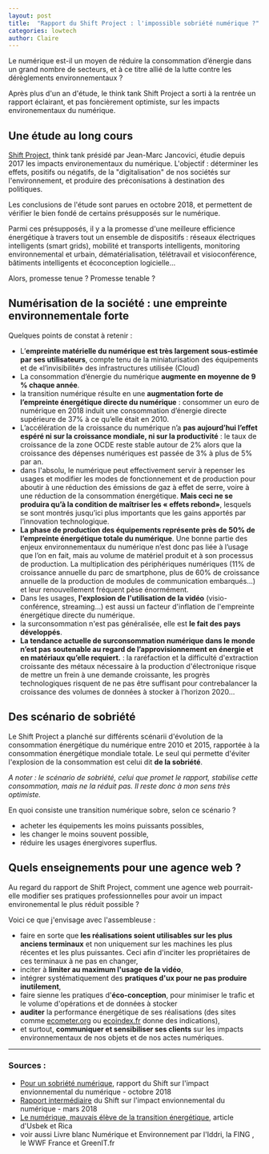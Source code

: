 ```yaml
---
layout: post
title:  "Rapport du Shift Project : l'impossible sobriété numérique ?"
categories: lowtech
author: Claire
---
```


Le numérique est-il un moyen de réduire la consommation d’énergie dans un grand nombre de secteurs, et à ce titre allié de la lutte contre les dérèglements environnementaux ?

Après plus d'un an d'étude, le think tank Shift Project a sorti à la rentrée un rapport éclairant, et pas foncièrement optimiste, sur les impacts environementaux du numérique.

<!--more-->

## Une étude au long cours

[Shift Project](https://theshiftproject.org/), think tank présidé par Jean-Marc Jancovici, étudie depuis 2017 les impacts environementaux du numérique. L'objectif : déterminer les effets, positifs ou négatifs, de la "digitalisation" de nos sociétés sur l'environnement, et produire des préconisations à destination des politiques.

Les conclusions de l'étude sont parues en octobre 2018, et permettent de vérifier le bien fondé de certains présupposés sur le numérique.

Parmi ces présupposés, il y a la promesse d'une meilleure efficience énergétique à travers tout un ensemble de dispositifs : réseaux électriques  intelligents (smart grids),  mobilité  et  transports  intelligents,  monitoring  environnemental  et  urbain, dématérialisation, télétravail et visioconférence, bâtiments intelligents et écoconception logicielle...

Alors, promesse tenue ? Promesse tenable ?

## Numérisation de la société : une empreinte environnementale forte

Quelques points de constat à retenir :
- L’**empreinte matérielle du numérique est très largement sous-estimée par ses  utilisateurs**, compte tenu de la miniaturisation des équipements et de «l’invisibilité» des infrastructures utilisée (Cloud)
- La consommation d’énergie du numérique **augmente en moyenne de 9 % chaque année**.
- la transition numérique résulte en une **augmentation  forte  de l’empreinte  énergétique  directe  du  numérique** : consommer un euro de numérique en 2018 induit une consommation d’énergie directe supérieure de 37% à ce qu’elle était en 2010.
- L’accélération de la croissance du numérique n’a **pas aujourd’hui l’effet espéré ni sur la croissance mondiale, ni sur la productivité** : le taux de croissance de la zone OCDE reste stable autour de 2% alors que la croissance des dépenses numériques est passée de 3% à plus de 5% par an.
- dans l'absolu, le numérique peut effectivement servir à repenser les usages et modifier les modes de fonctionnement et de production pour aboutir à une réduction des émissions de gaz à effet de serre, voire à une réduction de la consommation énergétique. **Mais ceci ne se produira qu’à la condition de maîtriser les « effets rebond»**, lesquels se sont montrés jusqu’ici plus importants que les gains apportés par l’innovation technologique.
- **La phase de production des équipements représente près de 50% de l’empreinte énergétique totale du  numérique**. Une bonne partie des enjeux environnementaux du numérique n’est donc pas liée à l’usage que l’on en fait, mais au volume de matériel produit et à son processus de production. La multiplication des périphériques numériques (11% de croissance annuelle du parc de smartphone, plus  de  60%  de croissance annuelle de la production  de modules de communication embarqués...) et leur renouvellement fréquent pèse énormément.
- Dans les usages, **l'explosion de l'utilisation de la vidéo** (visio-conférence, streaming...) est aussi un facteur d'inflation de l'empreinte énergétique directe du numérique.
- la surconsommation n'est pas généralisée, elle est **le fait des pays développés**.
- **La tendance actuelle de surconsommation numérique dans le monde n’est pas soutenable au regard de l’approvisionnement en énergie et en matériaux qu’elle requiert.** : la raréfaction et la difficulté d'extraction croissante des métaux nécessaire à la production d'électronique risque de mettre un frein à une demande croissante, les progrès technologiques risquent de ne pas être suffisant pour contrebalancer la croissance des volumes de données à stocker à l’horizon 2020...

## Des scénario de sobriété

Le Shift Project a planché sur différents scénarii d'évolution de la consommation énergétique du numérique entre 2010 et 2015, rapportée à la consommation énergétique mondiale totale. Le seul qui permette d'éviter l'explosion de la consommation est celui dit **de la sobriété**.

*A noter : le scénario de sobriété, celui que promet le rapport, stabilise cette consommation, mais ne la réduit pas. Il reste donc à mon sens très optimiste.*

En quoi consiste une transition numérique sobre, selon ce scénario ?
- acheter les équipements les moins puissants possibles,
- les changer le moins souvent possible,
- réduire les usages énergivores superflus.

## Quels enseignements pour une agence web ?

Au regard du rapport de Shift Project, comment une agence web pourrait-elle modifier ses pratiques professionnelles pour avoir un impact environemental le plus réduit possible ?

Voici ce que j'envisage avec l'assembleuse :
- faire en sorte que **les réalisations soient utilisables sur les plus anciens terminaux** et non uniquement sur les machines les plus récentes et les plus puissantes. Ceci afin d'inciter les propriétaires de ces terminaux à ne pas en changer,
- inciter à **limiter au maximum l'usage de la vidéo**,
- intégrer systématiquement des **pratiques d'ux pour ne pas produire inutilement**,
- faire sienne les pratiques d'**éco-conception**, pour minimiser le trafic et le volume d'opérations et de données à stocker
- **auditer** la performance énergétique de ses réalisations (des sites comme [ecometer.org](http://ecometer.org) ou [ecoindex.fr](http://www.ecoindex.fr/) donne des indications),
- et surtout, **communiquer et sensibiliser ses clients** sur les impacts environnementaux de nos objets et de nos actes numériques.

<hr>

### Sources :
- [Pour un sobriété numérique](https://theshiftproject.org/article/pour-une-sobriete-numerique-rapport-shift/), rapport du Shift sur l'impact envionnemental du numérique - octobre 2018
- [Rapport intermédiaire](https://theshiftproject.org/wp-content/uploads/2018/05/2018-05-17_Rapport-interm%C3%A9diaire_Lean-ICT-Pour-une-sobri%C3%A9t%C3%A9-num%C3%A9rique.pdf) du Shift sur l'impact envionnemental du numérique - mars 2018
- [Le numérique, mauvais élève de la transition énergétique](https://usbeketrica.com/article/le-numerique-mauvais-eleve-de-la-transition-energetique), article d'Usbek et Rica
- voir aussi Livre blanc Numérique et Environnement par l'Iddri, la FING , le WWF France et GreenIT.fr
